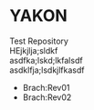 # YAKON
Test Repository   
HEjkjlja;sldkf   
asdfka;lskd;lkfalsdf   
asdklfja;lsdkjlfkasdf   



- Brach:Rev01   
- Brach:Rev02
